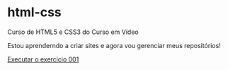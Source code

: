 # html-css
 Curso de HTML5 e CSS3 do Curso em Vídeo

Estou aprenderndo a criar sites e agora vou gerenciar meus repositórios!

<a href= "https://lucassdm8.github.io/html-css/estudos/exercicios/ex001/index.html"> Executar o exercício 001</a>